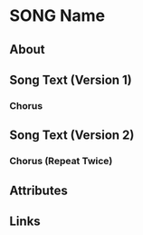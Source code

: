 # SONG Name

## About

## Song Text (Version 1)

### Chorus

## Song Text (Version 2)

### Chorus (Repeat Twice)

## Attributes

## Links
